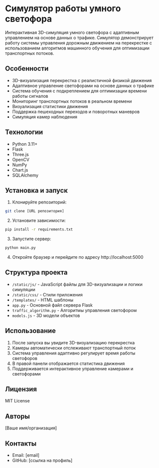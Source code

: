 # Симулятор работы умного светофора

Интерактивная 3D-симуляция умного светофора с адаптивным управлением на основе данных о трафике. Симулятор демонстрирует работу системы управления дорожным движением на перекрестке с использованием алгоритмов машинного обучения для оптимизации транспортных потоков.

## Особенности

- 3D-визуализация перекрестка с реалистичной физикой движения
- Адаптивное управление светофорами на основе данных о трафике
- Система обучения с подкреплением для оптимизации времени работы сигналов
- Мониторинг транспортных потоков в реальном времени
- Визуализация статистики движения
- Поддержка пешеходных переходов и поворотных маневров
- Симуляция камер наблюдения

## Технологии

- Python 3.11+
- Flask
- Three.js
- OpenCV
- NumPy
- Chart.js
- SQLAlchemy

## Установка и запуск

1. Клонируйте репозиторий:
```bash
git clone [URL репозитория]
```

2. Установите зависимости:
```bash
pip install -r requirements.txt
```

3. Запустите сервер:
```bash
python main.py
```

4. Откройте браузер и перейдите по адресу http://localhost:5000

## Структура проекта

- `/static/js/` - JavaScript файлы для 3D-визуализации и логики симуляции
- `/static/css/` - Стили приложения
- `/templates/` - HTML шаблоны
- `app.py` - Основной файл сервера Flask
- `traffic_algorithm.py` - Алгоритмы управления светофором
- `models.js` - 3D модели объектов

## Использование

1. После запуска вы увидите 3D-визуализацию перекрестка
2. Камеры автоматически отслеживают транспортный поток
3. Система управления адаптивно регулирует время работы светофоров
4. В правой панели отображается статистика движения
5. Поддерживается интерактивное управление камерами и светофорами

## Лицензия

MIT License

## Авторы

[Ваше имя/организация]

## Контакты

- Email: [email]
- GitHub: [ссылка на профиль]
